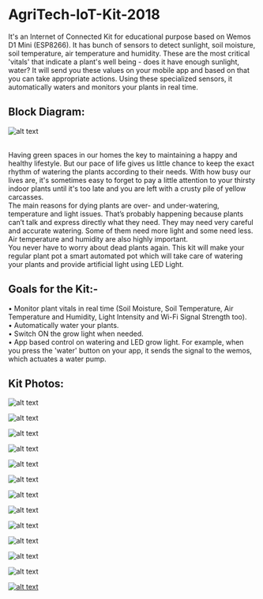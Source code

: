 # AgriTech-IoT-Kit-2018
It's an Internet of Connected Kit for educational purpose based on Wemos D1 Mini (ESP8266). It has bunch of sensors to detect sunlight, soil moisture, soil temperature, air temperature and humidity. These are the most critical 'vitals' that indicate a plant's well being - does it have enough sunlight, water? It will send you these values on your mobile app and based on that you can take appropriate actions. Using these specialized sensors, it automatically waters and monitors your plants in real time. 
<br/>

## Block Diagram: 

![alt text](https://github.com/Alpha-Amol/AgriTech-IoT-Kit-2018/blob/master/Documentation/block%20diagram.png "Block Diagram")

<br/>
Having green spaces in our homes the key to maintaining a happy and healthy lifestyle. But our pace of life gives us little chance to keep the exact rhythm of watering the plants according to their needs. With how busy our lives are, it's sometimes easy to forget to pay a little attention to your thirsty indoor plants until it's too late and you are left with a crusty pile of yellow carcasses. 
<br/>
The main reasons for dying plants are over- and under-watering, temperature and light issues. That’s probably happening because plants can’t talk and express directly what they need. They may need very careful and accurate watering. Some of them need more light and some need less. Air temperature and humidity are also highly important.
<br/>
You never have to worry about dead plants again. This kit will make your regular plant pot a smart automated pot which will take care of watering your plants and provide artificial light using LED Light. 

## Goals for the Kit:-
•	Monitor plant vitals in real time (Soil Moisture, Soil Temperature, Air Temperature and Humidity, Light Intensity and Wi-Fi Signal Strength too). <br/>
•	Automatically water your plants. <br/>
•	Switch ON the grow light when needed.  <br/>
•	App based control on watering and LED grow light. For example, when you press the 'water' button on your app, it sends the signal to the wemos, which actuates a water pump.  <br/>

## Kit Photos: 

![alt text](https://github.com/Alpha-Amol/AgriTech-IoT-Kit-2018/blob/master/Documentation/Kit%20Photos/Smartmali%20setup%2014.jpg "Whole Setup")

![alt text](https://github.com/Alpha-Amol/AgriTech-IoT-Kit-2018/blob/master/Documentation/Kit%20Photos/PCB%20Components.jpg "PCB Components")

![alt text](https://github.com/Alpha-Amol/AgriTech-IoT-Kit-2018/blob/master/Documentation/Kit%20Photos/Smartmali%20pcbs_3.jpg "SmartMali PCB_1")

![alt text](https://github.com/Alpha-Amol/AgriTech-IoT-Kit-2018/blob/master/Documentation/Kit%20Photos/smartmali%20pcbs.jpg "SmartMali PCB_2")

![alt text](https://github.com/Alpha-Amol/AgriTech-IoT-Kit-2018/blob/master/Documentation/Kit%20Photos/smartmali%20agritech%20pcb.jpg "SmartMali PCB_3")

![alt text](https://github.com/Alpha-Amol/AgriTech-IoT-Kit-2018/blob/master/Documentation/Kit%20Photos/smartmali%20pcbs2.jpg "SmartMali PCB_4")

![alt text](https://github.com/Alpha-Amol/AgriTech-IoT-Kit-2018/blob/master/Documentation/Kit%20Photos/PCB%20Casing.jpg "SmartMali PCB_Casing")

![alt text](https://github.com/Alpha-Amol/AgriTech-IoT-Kit-2018/blob/master/Documentation/Kit%20Photos/smartmali%20agritech%20kit.jpg "SmartMali Components Connection")

![alt text](https://github.com/Alpha-Amol/AgriTech-IoT-Kit-2018/blob/master/Documentation/Kit%20Photos/Smartmali%20setup%201.jpg "Whole Setup_1")

![alt text](https://github.com/Alpha-Amol/AgriTech-IoT-Kit-2018/blob/master/Documentation/Kit%20Photos/Smartmali%20setup%2012.jpg "Whole Setup_2")

![alt text](https://github.com/Alpha-Amol/AgriTech-IoT-Kit-2018/blob/master/Documentation/Kit%20Photos/Smartmali%20setup%2013.jpg "Whole Setup_3")

![alt text](https://github.com/Alpha-Amol/AgriTech-IoT-Kit-2018/blob/master/Documentation/Kit%20Photos/Smartmali%20setup%2014.jpg "Whole Setup_4")

[![alt text](https://github.com/Alpha-Amol/AgriTech-IoT-Kit-2018/blob/master/Documentation/Kit%20Photos/Smartmali%20setup%2014.jpg)](https://www.youtube.com/watch?v=KOxbO0EI4MA "Working Video")
